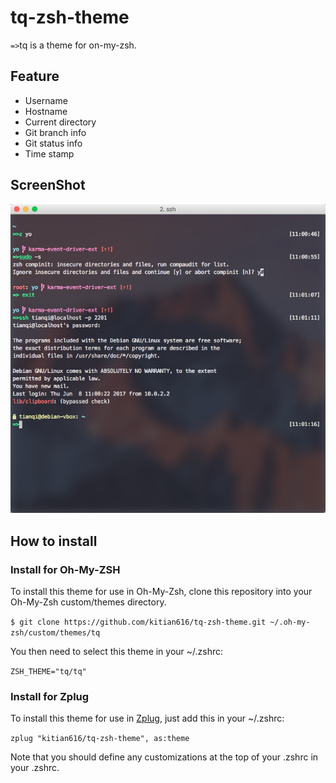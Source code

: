 # tq-zsh-theme

`=>`tq is a theme for on-my-zsh.

## Feature

- Username
- Hostname
- Current directory
- Git branch info
- Git status info
- Time stamp

## ScreenShot

![Screenshot](https://raw.githubusercontent.com/kitian616/tq-zsh-theme/master/Screenshot%20.jpg)

## How to install

### Install for Oh-My-ZSH

To install this theme for use in Oh-My-Zsh, clone this repository into your Oh-My-Zsh custom/themes directory.

`$ git clone https://github.com/kitian616/tq-zsh-theme.git ~/.oh-my-zsh/custom/themes/tq`

You then need to select this theme in your ~/.zshrc:

`ZSH_THEME="tq/tq"`

### Install for Zplug

To install this theme for use in [Zplug](https://github.com/zplug/zplug), just add this in your ~/.zshrc:

`zplug "kitian616/tq-zsh-theme", as:theme`

Note that you should define any customizations at the top of your .zshrc in your .zshrc.

